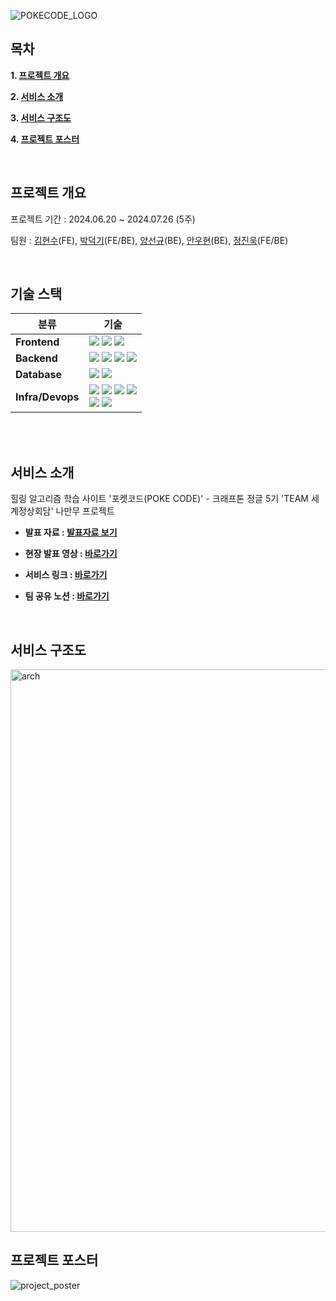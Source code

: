 <!-- PROJECT LOGO -->
![POKECODE_LOGO](https://github.com/user-attachments/assets/39b23e3f-2702-4a3e-a1a3-f166137afd42)
<br/>


<!-- TABLE OF CONTENTS -->
## 목차

**1. [프로젝트 개요](#PokeCode)**

**2. [서비스 소개](#Intro)**

**3. [서비스 구조도](#Arch)**

**4. [프로젝트 포스터](#Poster)**

<br/>

<!-- ABOUT THE PROJECT-->

<a name="PokeCode"></a>
## 프로젝트 개요
프로젝트 기간 : 2024.06.20 ~ 2024.07.26 (5주)

팀원 : [김현수](https://github.com/hhyy0179)(FE), [박덕기](https://github.com/Deokgi-Park)(FE/BE), [양선규](https://github.com/YangSunkue)(BE), [안우현](https://github.com/anuhyeon)(BE), [정진욱](https://github.com/jinook2)(FE/BE)

<br/>

## 기술 스택
| 분류 | 기술 | 
|-----|-----|
|**Frontend**|<img src="https://img.shields.io/badge/React-61DAFB?style=for-the-badge&logo=React&logoColor=FFFFFF"/> <img src="https://img.shields.io/badge/TyepScript-3178C6?style=for-the-badge&logo=TypeScript&logoColor=FFFFFF"/> <img src="https://img.shields.io/badge/WebRTC-333333?style=for-the-badge&logo=WebRTC&logoColor=FFFFFF"/>|
|**Backend**|<img src="https://img.shields.io/badge/javascript-F7DF1E?style=for-the-badge&logo=javascript&logoColor=black"> <img src="https://img.shields.io/badge/node.js-339933?style=for-the-badge&logo=Node.js&logoColor=white"> <img src="https://img.shields.io/badge/express-000000?style=for-the-badge&logo=express&logoColor=white"> <img src="https://img.shields.io/badge/flask-000000?style=for-the-badge&logo=flask&logoColor=white"> |
|**Database**|<img src="https://img.shields.io/badge/Amazon S3-569A31?style=for-the-badge&logo=Amazon S3&logoColor=FFFFFF"/> <img src="https://img.shields.io/badge/MySQL-4479A1?style=for-the-badge&logo=MySQL&logoColor=FFFFFF"/>| 
|**Infra/Devops**|<img src="https://img.shields.io/badge/Amazon EC2-FF9900?style=for-the-badge&logo=Amazon EC2&logoColor=FFFFFF"/> <img src="https://img.shields.io/badge/Docker-2496ED?style=for-the-badge&logo=Docker&logoColor=FFFFFF"/> <img src="https://img.shields.io/badge/Amazon S3-569A31?style=for-the-badge&logo=Amazon S3&logoColor=FFFFFF"/> <img src="https://img.shields.io/badge/Amazon CloudFront-8C4FFF?style=for-the-badge&logo=Amazon CloudFront&logoColor=FFFFFF"/> <br/> <img src="https://img.shields.io/badge/Github Actions-2088FF?style=for-the-badge&logo=Github Actions&logoColor=FFFFFF"/> <img src="https://img.shields.io/badge/Amazon CloudWatch-FF4F8B?style=for-the-badge&logo=Amazon CloudWatch&logoColor=FFFFFF"/>|

<br/>
<br/>

<a name="Intro"></a>
## 서비스 소개

힐링 알고리즘 학습 사이트 '포켓코드(POKE CODE)' - 크래프톤 정글 5기 'TEAM 세계정상회담' 나만무 프로젝트

- **발표 자료 : [발표자료 보기](https://www.canva.com/design/DAGL76xslQQ/TR4ZLTwKHHMURTcDoxXsCA/edit?utm_content=DAGL76xslQQ&utm_campaign=designshare&utm_medium=link2&utm_source=sharebutton)**

- **현장 발표 영상 : [바로가기](https://www.youtube.com/watch?v=2ZCqh2sXVTA&t=29s)**

- **서비스 링크 : [바로가기](https://poke-code.com)**

- **팀 공유 노션 : [바로가기](https://www.notion.so/bf1d42f1a7374cad8871e2c8a0749b48)**

<br/>

<a name="Arch"></a>
## 서비스 구조도
<img width="900" alt="arch" src="https://github.com/user-attachments/assets/d7d4336b-17a8-41ee-9308-3eb24dcb7814">

<br/>

<a name="Poster"></a>
## 프로젝트 포스터
![project_poster](https://github.com/user-attachments/assets/dccc7fa5-c280-484c-bc97-3191d0d94e23)
